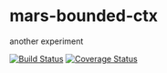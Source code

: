 # mars-bounded-ctx

another experiment

[![Build Status](https://travis-ci.org/rodolfodpk/mars-bounded-ctx.svg?branch=master)](https://travis-ci.org/rodolfodpk/mars-bounded-ctx)
[![Coverage Status](https://codecov.io/github/rodolfodpk/mars-bounded-ctx/coverage.png?branch=master)](https://codecov.io/github/rodolfodpk/mars-bounded-ctx?branch=master)


